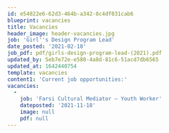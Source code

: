 ```yaml
---
id: e54022e6-62d3-464b-a342-8c4df031cab6
blueprint: vacancies
title: Vacancies
header_image: header-vacancies.jpg
job: 'Girl''s Design Program Lead'
date_posted: '2021-02-18'
job_pdf: pdf/girls-design-program-lead-(2021).pdf
updated_by: 5eb7e72e-e580-4a8d-81c6-51acd7db6565
updated_at: 1642440754
template: vacancies
content1: 'Current job opportunities:'
vacancies:
  -
    job: 'Farsi Cultural Mediator – Youth Worker'
    dateposted: '2021-11-18'
    image: null
    pdf: null
---
```

